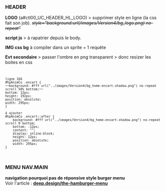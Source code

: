 ### HEADER
**LOGO** (a#ctl00_UC_HEADER_HL_LOGO) > supprimer style en ligne (la css fait son job).  ~~*style="background:url(/images/Version4/bg_logo.png) no-repeat"*~~  

**script js** > à rapatrier depuis le body.  

**IMG css bg** à compiler dans un sprite = 1 requête  

**Evt secondaire** > passer l'ombre en png transparent > donc resizer les boites en css
<code>
    
    ligne 166
    #hpAnimCo .encart {
    ~~background: #fff url("../images/Version4/bg_home-encart-shadow.png") no-repeat scroll 50% bottom;~~
    bottom: 12px;
    height: 192px;
    position: absolute;
    width: 295px;
    }

    à ajouter
    #hpAnimCo .encart::after {
        background: #fff url("../images/Version4/bg_home-encart-shadow.png") no-repeat scroll 0 bottom;
        bottom: -12px;
        content: "";
        display: inline-block;
        height: 12px;
        position: absolute;
        width: 295px;
    }
</code> 

### MENU NAV.MAIN
**navigation pourquoi pas de réponsive style burger menu**  
Voir l'article : [**deep.design/the-hamburger-menu**](http://deep.design/the-hamburger-menu/?ref=webdesignernews.com)  
